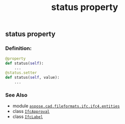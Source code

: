 ﻿---
title: status property
second_title: Aspose.CAD for Python via .NET API References
description: 
type: docs
weight: 130
url: /python-net/aspose.cad.fileformats.ifc.ifc4.entities/ifcapproval/status/
is_root: false
---

## status property

### Definition:
```python
@property
def status(self):
    ...
@status.setter
def status(self, value):
    ...
```

### See Also
* module [`aspose.cad.fileformats.ifc.ifc4.entities`](../../)
* class [`IfcApproval`](/cad/python-net/aspose.cad.fileformats.ifc.ifc4.entities/ifcapproval)
* class [`IfcLabel`](/cad/python-net/aspose.cad.fileformats.ifc.ifc4.types/ifclabel)
